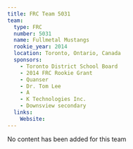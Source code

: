 ```yaml
---
title: FRC Team 5031
team:
  type: FRC
  number: 5031
  name: Fullmetal Mustangs
  rookie_year: 2014
  location: Toronto, Ontario, Canada
  sponsors:
    - Toronto District School Board
    - 2014 FRC Rookie Grant
    - Quanser
    - Dr. Tom Lee
    - A
    - K Technologies Inc.
    - Downsview secondary
  links:
    Website: 
---
```

No content has been added for this team